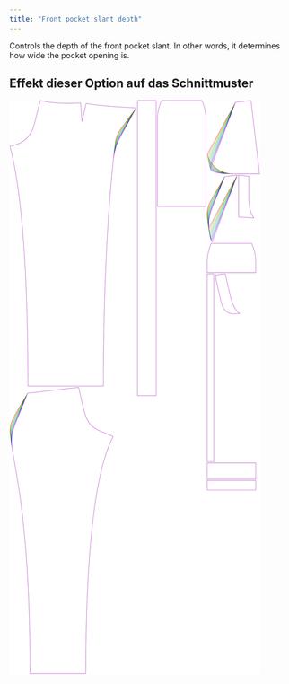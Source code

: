 ```yaml
---
title: "Front pocket slant depth"
---
```


Controls the depth of the front pocket slant. In other words, it determines how wide the pocket opening is.

## Effekt dieser Option auf das Schnittmuster

![This image shows the effect of this option by superimposing several variants that have a different value for this option](charlie_frontpocketslantdepth_sample.svg "Effect of this option on the pattern")
